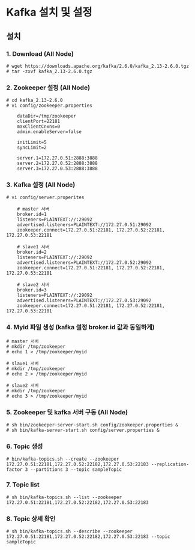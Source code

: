 # Kafka 설치 및 설정

## 설치

### 1. Download (All Node)
```
# wget https://downloads.apache.org/kafka/2.6.0/kafka_2.13-2.6.0.tgz
# tar -zxvf kafka_2.13-2.6.0.tgz
```

### 2. Zookeeper 설정 (All Node)
```
# cd kafka_2.13-2.6.0
# vi config/zookeeper.properties
```
```
    dataDir=/tmp/zookeeper
    clientPort=22181
    maxClientCnxns=0
    admin.enableServer=false

    initLimit=5
    syncLimit=2

    server.1=172.27.0.51:2888:3888
    server.2=172.27.0.52:2888:3888
    server.3=172.27.0.53:2888:3888
```



### 3. Kafka 설정 (All Node)
```
# vi config/server.properites
```
```
    # master 서버
    broker.id=1
    listeners=PLAINTEXT://:29092
    advertised.listeners=PLAINTEXT://172.27.0.51:29092
    zookeeper.connect=172.27.0.51:22181, 172.27.0.52:22181, 172.27.0.53:22181

    # slave1 서버
    broker.id=2
    listeners=PLAINTEXT://:29092
    advertised.listeners=PLAINTEXT://172.27.0.52:29092
    zookeeper.connect=172.27.0.51:22181, 172.27.0.52:22181, 172.27.0.53:22181

    # slave2 서버
    broker.id=3
    listeners=PLAINTEXT://:29092
    advertised.listeners=PLAINTEXT://172.27.0.53:29092
    zookeeper.connect=172.27.0.51:22181, 172.27.0.52:22181, 172.27.0.53:22181
```



### 4. Myid 파일 생성 (kafka 설정 broker.id 값과 동일하게)
```
# master 서버
# mkdir /tmp/zookeeper
# echo 1 > /tmp/zookeeper/myid

# slave1 서버
# mkdir /tmp/zookeeper
# echo 2 > /tmp/zookeeper/myid

# slave2 서버
# mkdir /tmp/zookeeper
# echo 3 > /tmp/zookeeper/myid
```

### 5. Zookeeper 및 kafka 서버 구동 (All Node)
```
# sh bin/zookeeper-server-start.sh config/zookeeper.properties &
# sh bin/kafka-server-start.sh config/server.properties &
```

### 6. Topic 생성
```
# bin/kafka-topics.sh --create --zookeeper 172.27.0.51:22181,172.27.0.52:22182,172.27.0.53:22183 --replication-factor 3 --partitions 3 --topic sampleTopic
```

### 7. Topic list
```
# sh bin/kafka-topics.sh --list --zookeeper 172.27.0.51:22181,172.27.0.52:22182,172.27.0.53:22183
```

### 8. Topic 상세 확인
```
# sh bin/kafka-topics.sh --describe --zookeeper 172.27.0.51:22181,172.27.0.52:22182,172.27.0.53:22183 --topic sampleTopic
```